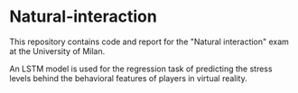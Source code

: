# Natural-interaction
This repository contains code and report for the "Natural interaction" exam at the University of Milan.
 
An LSTM model is used for the regression task of predicting the stress levels behind the behavioral features of players in virtual reality.
